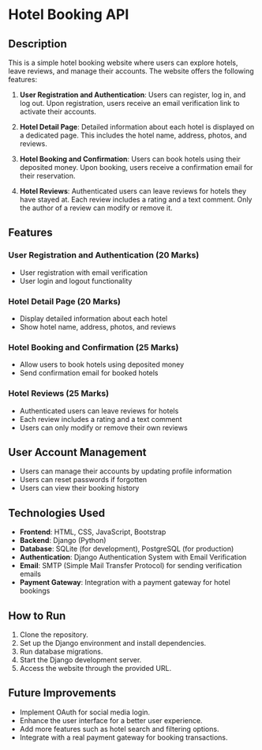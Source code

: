 # Hotel Booking API

## Description

This is a simple hotel booking website where users can explore hotels, leave reviews, and manage their accounts. The website offers the following features:

1. **User Registration and Authentication**: Users can register, log in, and log out. Upon registration, users receive an email verification link to activate their accounts.

2. **Hotel Detail Page**: Detailed information about each hotel is displayed on a dedicated page. This includes the hotel name, address, photos, and reviews.

3. **Hotel Booking and Confirmation**: Users can book hotels using their deposited money. Upon booking, users receive a confirmation email for their reservation.

4. **Hotel Reviews**: Authenticated users can leave reviews for hotels they have stayed at. Each review includes a rating and a text comment. Only the author of a review can modify or remove it.

## Features

### User Registration and Authentication (20 Marks)

- User registration with email verification
- User login and logout functionality

### Hotel Detail Page (20 Marks)

- Display detailed information about each hotel
- Show hotel name, address, photos, and reviews

### Hotel Booking and Confirmation (25 Marks)

- Allow users to book hotels using deposited money
- Send confirmation email for booked hotels

### Hotel Reviews (25 Marks)

- Authenticated users can leave reviews for hotels
- Each review includes a rating and a text comment
- Users can only modify or remove their own reviews

## User Account Management

- Users can manage their accounts by updating profile information
- Users can reset passwords if forgotten
- Users can view their booking history

## Technologies Used

- **Frontend**: HTML, CSS, JavaScript, Bootstrap
- **Backend**: Django (Python)
- **Database**: SQLite (for development), PostgreSQL (for production)
- **Authentication**: Django Authentication System with Email Verification
- **Email**: SMTP (Simple Mail Transfer Protocol) for sending verification emails
- **Payment Gateway**: Integration with a payment gateway for hotel bookings

## How to Run

1. Clone the repository.
2. Set up the Django environment and install dependencies.
3. Run database migrations.
4. Start the Django development server.
5. Access the website through the provided URL.

## Future Improvements

- Implement OAuth for social media login.
- Enhance the user interface for a better user experience.
- Add more features such as hotel search and filtering options.
- Integrate with a real payment gateway for booking transactions.
